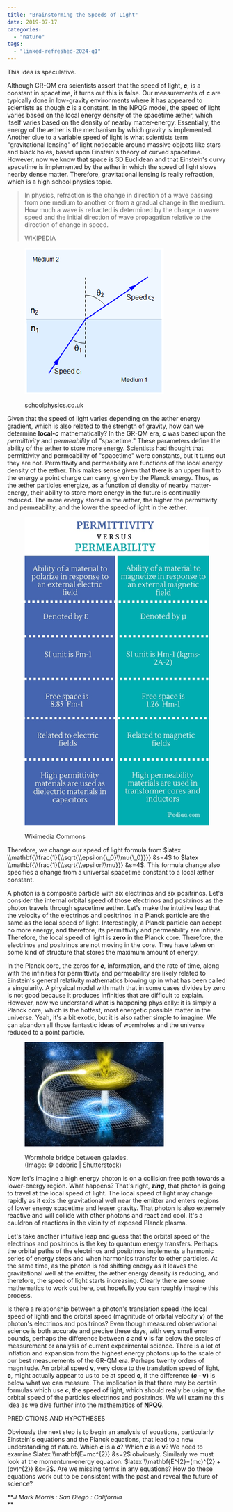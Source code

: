 ```yaml
---
title: "Brainstorming the Speeds of Light"
date: 2019-07-17
categories: 
  - "nature"
tags: 
  - "linked-refreshed-2024-q1"
---
```


This idea is speculative.

Although GR-QM era scientists assert that the speed of light, **_c_**, is a constant in spacetime, it turns out this is false. Our measurements of **_c_** are typically done in low-gravity environments where it has appeared to scientists as though **_c_** is a constant. In the NPQG model, the speed of light varies based on the local energy density of the spacetime æther, which itself varies based on the density of nearby matter-energy. Essentially, the energy of the æther is the mechanism by which gravity is implemented. Another clue to a variable speed of light is what scientists term "gravitational lensing" of light noticeable around massive objects like stars and black holes, based upon Einstein's theory of curved spacetime. However, now we know that space is 3D Euclidean and that Einstein's curvy spacetime is implemented by the æther in which the speed of light slows nearby dense matter. Therefore, gravitational lensing is really refraction, which is a high school physics topic.

> In physics, refraction is the change in direction of a wave passing from one medium to another or from a gradual change in the medium. How much a wave is refracted is determined by the change in wave speed and the initial direction of wave propagation relative to the direction of change in speed.
> 
> WIKIPEDIA

<figure>

![Image result for refraction speed of light](images/1.png)

<figcaption>

schoolphysics.co.uk

</figcaption>

</figure>

Given that the speed of light varies depending on the æther energy gradient, which is also related to the strength of gravity, how can we determine **local-_c_** mathematically? In the GR-QM era, **_c_** was based upon the _permittivity_ and _permeability_ of "spacetime." These parameters define the ability of the æther to store more energy. Scientists had thought that permittivity and permeability of "spacetime" were constants, but it turns out they are not. Permittivity and permeability are functions of the local energy density of the æther. This makes sense given that there is an upper limit to the energy a point charge can carry, given by the Planck energy. Thus, as the æther particles energize, as a function of density of nearby matter-energy, their ability to store more energy in the future is continually reduced. The more energy stored in the æther, the higher the permittivity and permeability, and the lower the speed of light in the æther.

<figure>

![Image result for permittivity and permeability](images/Difference-Between-Permittivity-and-Permeability-infographic.jpg)

<figcaption>

Wikimedia Commons

</figcaption>

</figure>

Therefore, we change our speed of light formula from $latex \\mathbf{\\frac{1}{\\sqrt{\\epsilon{\_0}\\mu{\_0}}}} &s=4$ to $latex \\mathbf{\\frac{1}{\\sqrt{\\epsilon\\mu}}} &s=4$. This formula change also specifies a change from a universal spacetime constant to a local æther constant.

A photon is a composite particle with six electrinos and six positrinos. Let's consider the internal orbital speed of those electrinos and positrinos as the photon travels through spacetime aether. Let's make the intuitive leap that the velocity of the electrinos and positrinos in a Planck particle are the same as the local speed of light. Interestingly, a Planck particle can accept no more energy, and therefore, its permittivity and permeability are infinite. Therefore, the local speed of light is **zero** in the Planck core. Therefore, the electrinos and positrinos are not moving in the core. They have taken on some kind of structure that stores the maximum amount of energy.

In the Planck core, the zeros for **_c_**, information, and the rate of time, along with the infinities for permittivity and permeability are likely related to Einstein's general relativity mathematics blowing up in what has been called a singularity. A physical model with math that in some cases divides by zero is not good because it produces infinities that are difficult to explain. However, now we understand what is happening physically: it is simply a Planck core, which is the hottest, most energetic possible matter in the universe. Yeah, it's a bit exotic, but it is also rather simple to imagine. We can abandon all those fantastic ideas of wormholes and the universe reduced to a point particle.

<figure>

![Wormhole](images/n6LzftRUbAhUMCSWmi2Sji-320-80.jpg)

<figcaption>

Wormhole bridge between galaxies.  
(Image: © edobric | Shutterstock)

</figcaption>

</figure>

Now let's imagine a high energy photon is on a collision free path towards a lower-energy region. What happens? That's right, **_zing_**, that photon is going to travel at the local speed of light. The local speed of light may change rapidly as it exits the gravitational well near the emitter and enters regions of lower energy spacetime and lesser gravity. That photon is also extremely reactive and will collide with other photons and react and cool. It's a cauldron of reactions in the vicinity of exposed Planck plasma.

Let's take another intuitive leap and guess that the orbital speed of the electrinos and positrinos is the key to quantum energy transfers. Perhaps the orbital paths of the electrinos and positrinos implements a harmonic series of energy steps and when harmonics transfer to other particles. At the same time, as the photon is red shifting energy as it leaves the gravitational well at the emitter, the æther energy density is reducing, and therefore, the speed of light starts increasing. Clearly there are some mathematics to work out here, but hopefully you can roughly imagine this process.

Is there a relationship between a photon's translation speed (the local speed of light) and the orbital speed (magnitude of orbital velocity **v**) of the photon's electrinos and positrinos? Even though measured observational science is both accurate and precise these days, with very small error bounds, perhaps the difference between **_c_** and **v** is far below the scales of measurement or analysis of current experimental science. There is a lot of inflation and expansion from the highest energy photons up to the scale of our best measurements of the GR-QM era. Perhaps twenty orders of magnitude. An orbital speed **v**, very close to the translation speed of light, **c**, might actually appear to us to be at speed **c**, if the difference **(_c_ - v)** is below what we can measure. The implication is that there may be certain formulas which use **_c_**, the speed of light, which should really be using **v**, the orbital speed of the particles electrinos and positrinos. We will examine this idea as we dive further into the mathematics of **NPQG**.

PREDICTIONS AND HYPOTHESES

Obviously the next step is to begin an analysis of equations, particularly Einstein's equations and the Planck equations, that lead to a new understanding of nature. Which **_c_** is a **_c_**? Which **_c_** is a **v**? We need to examine $latex \\mathbf{E=mc^{2}} &s=2$ obviously. Similarly we must look at the momentum-energy equation. $latex \\mathbf{E^{2}=(mc)^{2} + (pv)^{2}} &s=2$**.** Are we missing terms in any equations? How do these equations work out to be consistent with the past and reveal the future of science?

**_J Mark Morris : San Diego : California_  
**

